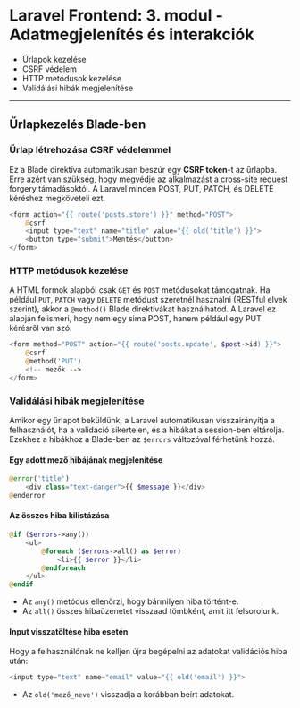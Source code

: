# Laravel Frontend: 3. modul - Adatmegjelenítés és interakciók

- Űrlapok kezelése
- CSRF védelem
- HTTP metódusok kezelése
- Validálási hibák megjelenítése

---

## Űrlapkezelés Blade-ben

### Űrlap létrehozása CSRF védelemmel

Ez a Blade direktíva automatikusan beszúr egy **CSRF token**-t az űrlapba. Erre azért van szükség, hogy megvédje az alkalmazást a cross-site request forgery támadásoktól. A Laravel minden POST, PUT, PATCH, és DELETE kéréshez megköveteli ezt.

```php
<form action="{{ route('posts.store') }}" method="POST">
    @csrf
    <input type="text" name="title" value="{{ old('title') }}">
    <button type="submit">Mentés</button>
</form>
```

### HTTP metódusok kezelése

A HTML formok alapból csak `GET` és `POST` metódusokat támogatnak. Ha például `PUT`, `PATCH` vagy `DELETE` metódust szeretnél használni (RESTful elvek szerint), akkor a `@method()` Blade direktívákat használhatod. A Laravel ez alapján felismeri, hogy nem egy sima POST, hanem például egy PUT kérésről van szó.

```php
<form method="POST" action="{{ route('posts.update', $post->id) }}">
    @csrf
    @method('PUT')
    <!-- mezők -->
</form>
```

### Validálási hibák megjelenítése

Amikor egy űrlapot beküldünk, a Laravel automatikusan visszairányítja a felhasználót, ha a validáció sikertelen, és a hibákat a session-ben eltárolja. Ezekhez a hibákhoz a Blade-ben az `$errors` változóval férhetünk hozzá.

#### Egy adott mező hibájának megjelenítése
```php
@error('title')
    <div class="text-danger">{{ $message }}</div>
@enderror
```

#### Az összes hiba kilistázása
```php
@if ($errors->any())
    <ul>
        @foreach ($errors->all() as $error)
            <li>{{ $error }}</li>
        @endforeach
    </ul>
@endif
```

- Az `any()` metódus ellenőrzi, hogy bármilyen hiba történt-e.
- Az `all()` összes hibaüzenetet visszaad tömbként, amit itt felsorolunk.

#### Input visszatöltése hiba esetén

Hogy a felhasználónak ne kelljen újra begépelni az adatokat validációs hiba után:
```php
<input type="text" name="email" value="{{ old('email') }}">
```

- Az `old('mező_neve')` visszadja a korábban beírt adatokat.

